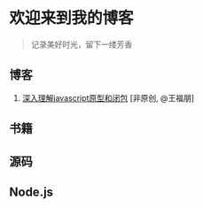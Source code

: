 # 欢迎来到我的博客

> 记录美好时光，留下一缕芳香

## 博客

1. [深入理解javascript原型和闭包]() [非原创, @王福朋]

## 书籍

## 源码

## Node.js
